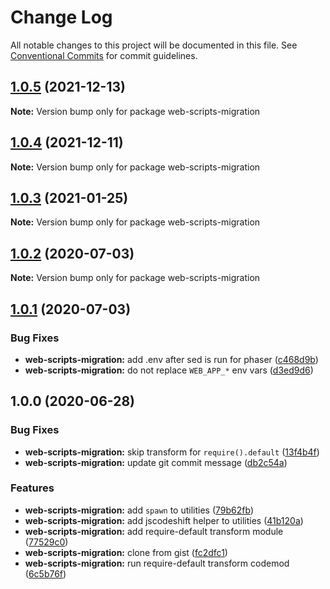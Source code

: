# Change Log

All notable changes to this project will be documented in this file.
See [Conventional Commits](https://conventionalcommits.org) for commit guidelines.

## [1.0.5](https://github.com/remarkablemark/descriptive/compare/web-scripts-migration@1.0.4...web-scripts-migration@1.0.5) (2021-12-13)

**Note:** Version bump only for package web-scripts-migration





## [1.0.4](https://github.com/remarkablemark/descriptive/compare/web-scripts-migration@1.0.3...web-scripts-migration@1.0.4) (2021-12-11)

**Note:** Version bump only for package web-scripts-migration





## [1.0.3](https://github.com/remarkablemark/descriptive/compare/web-scripts-migration@1.0.2...web-scripts-migration@1.0.3) (2021-01-25)

**Note:** Version bump only for package web-scripts-migration

## [1.0.2](https://github.com/remarkablemark/descriptive/compare/web-scripts-migration@1.0.1...web-scripts-migration@1.0.2) (2020-07-03)

**Note:** Version bump only for package web-scripts-migration

## [1.0.1](https://github.com/remarkablemark/descriptive/compare/web-scripts-migration@1.0.0...web-scripts-migration@1.0.1) (2020-07-03)

### Bug Fixes

- **web-scripts-migration:** add .env after sed is run for phaser ([c468d9b](https://github.com/remarkablemark/descriptive/commit/c468d9bf1a3ec5b850bbb9b388e65fb2c72c7f0b))
- **web-scripts-migration:** do not replace `WEB_APP_*` env vars ([d3ed9d6](https://github.com/remarkablemark/descriptive/commit/d3ed9d65d190a564a76d19c3634a1f3dd6b1ccb8))

## 1.0.0 (2020-06-28)

### Bug Fixes

- **web-scripts-migration:** skip transform for `require().default` ([13f4b4f](https://github.com/remarkablemark/descriptive/commit/13f4b4f8ba83c63a793f61cb220c1a1cecbf2232))
- **web-scripts-migration:** update git commit message ([db2c54a](https://github.com/remarkablemark/descriptive/commit/db2c54a5abf3f526e95aa935242d068ea0654671))

### Features

- **web-scripts-migration:** add `spawn` to utilities ([79b62fb](https://github.com/remarkablemark/descriptive/commit/79b62fb0df5e0f3dda6c6107d3f1f7e2665e42e4))
- **web-scripts-migration:** add jscodeshift helper to utilities ([41b120a](https://github.com/remarkablemark/descriptive/commit/41b120ad2d842441304784fbb15b19d9e410b81a))
- **web-scripts-migration:** add require-default transform module ([77529c0](https://github.com/remarkablemark/descriptive/commit/77529c0c2ce114dcc0f53e6e0bb50acac1930a2c))
- **web-scripts-migration:** clone from gist ([fc2dfc1](https://github.com/remarkablemark/descriptive/commit/fc2dfc1836ada7230624ee20213feedd958eba53))
- **web-scripts-migration:** run require-default transform codemod ([6c5b76f](https://github.com/remarkablemark/descriptive/commit/6c5b76f72e9eeb403405d86c91de111d0d47b20f))
